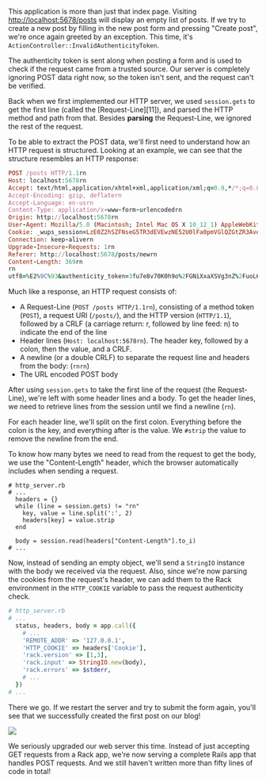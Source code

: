 This application is more than just that index page. Visiting [http://localhost:5678/posts]({{localhost:5678}}) will display an empty list of posts. If we try to create a new post by filling in the new post form and pressing "Create post", we're once again greeted by an exception. This time, it's `ActionController::InvalidAuthenticityToken`.

The authenticity token is sent along when posting a form and is used to check if the request came from a trusted source. Our server is completely ignoring POST data right now, so the token isn't sent, and the request can't be verified.

Back when we first implemented our HTTP server, we used `session.gets` to get the first line (called the [Request-Line][11]), and parsed the HTTP method and path from that. Besides **parsing** the Request-Line, we ignored the rest of the request.

To be able to extract the POST data, we'll first need to understand how an HTTP request is structured. Looking at an example, we can see that the structure resembles an HTTP response:

```ruby    
POST /posts HTTP/1.1rn
Host: localhost:5678rn
Accept: text/html,application/xhtml+xml,application/xml;q=0.9,*/*;q=0.8rn
Accept-Encoding: gzip, deflatern
Accept-Language: en-usrn
Content-Type: application/x-www-form-urlencodedrn
Origin: http://localhost:5678rn
User-Agent: Mozilla/5.0 (Macintosh; Intel Mac OS X 10_12_1) AppleWebKit/602.2.14 (KHTML, like Gecko) Version/10.0.1 Safari/602.2.14rn
Cookie: _wups_session=LzE0Z2hSZFNseG5TR3dEVEwzNE52U0lFa0pmVGlQZGtZR3AveWlyMEFvUHRPeXlQUzQ4L0xlKzNLVWtqYld2cjdiWkpmclZIaEhJd1R6eDhaZThFbVBlN2p6QWpJdllHL2F4Z3VseUZ6NU1BRTU5Y1crM2lLRVY0UzdSZkpwYkt2SGFLZUQrYVFvaFE0VjZmZlIrNk5BPT0tLUpLTHQvRHQ0T3FycWV0ZFZhVHZWZkE9PQ%3D%3D--4ef4508c936004db748da10be58731049fa190eern
Connection: keep-alivern
Upgrade-Insecure-Requests: 1rn
Referer: http://localhost:5678/posts/newrn
Content-Length: 369rn
rn
utf8=%E2%9C%93&authenticity_token=3fu7e8v70K0h9o%2FGNiXxaXSVg3nZ%2FuoL60nlhssUEHpQRz%2BM4ZIHjQduQMexvXrNoC2pjmhNPI4xNNA0Qkh5Lg%3D%3D&post%5Btitle%5D=My+first+post&post%5Bcreated_at%281i%29%5D=2017&post%5Bcreated_at%282i%29%5D=1&post%5Bcreated_at%283i%29%5D=23&post%5Bcreated_at%284i%29%5D=18&post%5Bcreated_at%285i%29%5D=47&post%5Bbody%5D=It+works%21&commit=Create+Post
```

Much like a response, an HTTP request consists of:

* A Request-Line (`POST /posts HTTP/1.1rn`), consisting of a method token (`POST`), a request URI (`/posts/`), and the HTTP version (`HTTP/1.1`), followed by a CRLF (a carriage return: r, followed by line feed: n) to indicate the end of the line
* Header lines (`Host: localhost:5678rn`). The header key, followed by a colon, then the value, and a CRLF.
* A newline (or a double CRLF) to separate the request line and headers from the body: (`rnrn`)
* The URL encoded POST body

After using `session.gets` to take the first line of the request (the Request-Line), we're left with some header lines and a body. To get the header lines, we need to retrieve lines from the session until we find a newline (`rn`).

For each header line, we'll split on the first colon. Everything before the colon is the key, and everything after is the value. We `#strip` the value to remove the newline from the end.

To know how many bytes we need to read from the request to get the body, we use the "Content-Length" header, which the browser automatically includes when sending a request.

```  
# http_server.rb
# ...
  headers = {}
  while (line = session.gets) != "rn"
    key, value = line.split(':', 2)
    headers[key] = value.strip
  end

  body = session.read(headers["Content-Length"].to_i)
# ...
```    

Now, instead of sending an empty object, we'll send a `StringIO` instance with the body we received via the request. Also, since we're now parsing the cookies from the request's header, we can add them to the Rack environment in the `HTTP_COOKIE` variable to pass the request authenticity check.

```ruby    
# http_server.rb
# ...
  status, headers, body = app.call({
    # ...
    'REMOTE_ADDR' => '127.0.0.1',
    'HTTP_COOKIE' => headers['Cookie'],
    'rack.version' => [1,3],
    'rack.input' => StringIO.new(body),
    'rack.errors' => $stderr,
    # ...
  })
# ...
```

There we go. If we restart the server and try to submit the form again, you'll see that we successfully created the first post on our blog!

![](https://github.com/Codevolve/next/blob/master/courses/community/Ruby%20Magic/assets/first-post.png?raw=true)

We seriously upgraded our web server this time. Instead of just accepting GET requests from a Rack app, we're now serving a complete Rails app that handles POST requests. And we still haven't written more than fifty lines of code in total!
